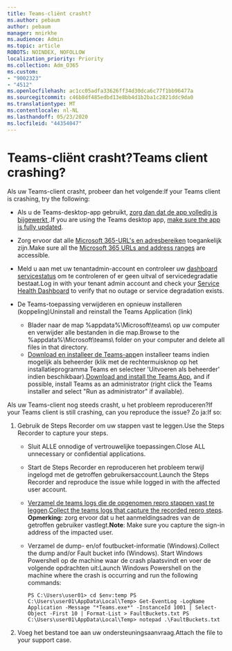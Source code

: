 ```yaml
---
title: Teams-cliënt crasht?
ms.author: pebaum
author: pebaum
manager: mnirkhe
ms.audience: Admin
ms.topic: article
ROBOTS: NOINDEX, NOFOLLOW
localization_priority: Priority
ms.collection: Adm_O365
ms.custom:
- "9002323"
- "4512"
ms.openlocfilehash: ac1cc05adfa33626ff34d30dca6c77f1bb96477a
ms.sourcegitcommit: c46b8df485edbd13e8bb4d1b2ba1c2821ddc9da0
ms.translationtype: MT
ms.contentlocale: nl-NL
ms.lasthandoff: 05/23/2020
ms.locfileid: "44354047"
---
```

# <a name="teams-client-crashing"></a><span data-ttu-id="f6c05-102">Teams-cliënt crasht?</span><span class="sxs-lookup"><span data-stu-id="f6c05-102">Teams client crashing?</span></span>

<span data-ttu-id="f6c05-103">Als uw Teams-client crasht, probeer dan het volgende:</span><span class="sxs-lookup"><span data-stu-id="f6c05-103">If your Teams client is crashing, try the following:</span></span>

- <span data-ttu-id="f6c05-104">Als u de Teams-desktop-app gebruikt, [ zorg dan dat de app volledig is bijgewerkt ](https://support.office.com/article/Update-Microsoft-Teams-535a8e4b-45f0-4f6c-8b3d-91bca7a51db1).</span><span class="sxs-lookup"><span data-stu-id="f6c05-104">If you are using the Teams desktop app, [make sure the app is fully updated](https://support.office.com/article/Update-Microsoft-Teams-535a8e4b-45f0-4f6c-8b3d-91bca7a51db1).</span></span>

- <span data-ttu-id="f6c05-105">Zorg ervoor dat alle [Microsoft 365-URL's en adresbereiken](https://docs.microsoft.com/microsoftteams/connectivity-issues) toegankelijk zijn.</span><span class="sxs-lookup"><span data-stu-id="f6c05-105">Make sure all the [Microsoft 365 URLs and address ranges](https://docs.microsoft.com/microsoftteams/connectivity-issues) are accessible.</span></span>

- <span data-ttu-id="f6c05-106">Meld u aan met uw tenantadmin-account en controleer uw [dashboard servicestatus](https://docs.microsoft.com/office365/enterprise/view-service-health) om te controleren of er geen uitval of servicedegradatie bestaat.</span><span class="sxs-lookup"><span data-stu-id="f6c05-106">Log in with your tenant admin account and check your [Service Health Dashboard](https://docs.microsoft.com/office365/enterprise/view-service-health) to verify that no outage or service degradation exists.</span></span>

- <span data-ttu-id="f6c05-107">De Teams-toepassing verwijderen en opnieuw installeren (koppeling)</span><span class="sxs-lookup"><span data-stu-id="f6c05-107">Uninstall and reinstall the Teams Application (link)</span></span>
    - <span data-ttu-id="f6c05-108">Blader naar de map %appdata%\Microsoft\teams\ op uw computer en verwijder alle bestanden in die map.</span><span class="sxs-lookup"><span data-stu-id="f6c05-108">Browse to the %appdata%\Microsoft\teams\ folder on your computer and delete all files in that directory.</span></span>
    - <span data-ttu-id="f6c05-109">[Download en installeer de Teams-app](https://www.microsoft.com/microsoft-365/microsoft-teams/group-chat-software#office-DesktopAppDownload-ofoushy)en installeer teams indien mogelijk als beheerder (klik met de rechtermuisknop op het installatieprogramma Teams en selecteer 'Uitvoeren als beheerder' indien beschikbaar).</span><span class="sxs-lookup"><span data-stu-id="f6c05-109">[Download and install the Teams App](https://www.microsoft.com/microsoft-365/microsoft-teams/group-chat-software#office-DesktopAppDownload-ofoushy), and if possible, install Teams as an administrator (right click the Teams installer and select "Run as administrator" if available).</span></span>

<span data-ttu-id="f6c05-110">Als uw Teams-client nog steeds crasht, u het probleem reproduceren?</span><span class="sxs-lookup"><span data-stu-id="f6c05-110">If your Teams client is still crashing, can you reproduce the issue?</span></span> <span data-ttu-id="f6c05-111">Zo ja:</span><span class="sxs-lookup"><span data-stu-id="f6c05-111">If so:</span></span>

1. <span data-ttu-id="f6c05-112">Gebruik de Steps Recorder om uw stappen vast te leggen.</span><span class="sxs-lookup"><span data-stu-id="f6c05-112">Use the Steps Recorder to capture your steps.</span></span>
    - <span data-ttu-id="f6c05-113">Sluit ALLE onnodige of vertrouwelijke toepassingen.</span><span class="sxs-lookup"><span data-stu-id="f6c05-113">Close ALL unnecessary or confidential applications.</span></span>
    - <span data-ttu-id="f6c05-114">Start de Steps Recorder en reproduceren het probleem terwijl ingelogd met de getroffen gebruikersaccount.</span><span class="sxs-lookup"><span data-stu-id="f6c05-114">Launch the Steps Recorder and reproduce the issue while logged in with the affected user account.</span></span>
    - <span data-ttu-id="f6c05-115">[Verzamel de teams logs die de opgenomen repro stappen vast te leggen](https://docs.microsoft.com/microsoftteams/log-files).</span><span class="sxs-lookup"><span data-stu-id="f6c05-115">[Collect the teams logs that capture the recorded repro steps](https://docs.microsoft.com/microsoftteams/log-files).</span></span> <span data-ttu-id="f6c05-116">**Opmerking:** zorg ervoor dat u het aanmeldingsadres van de getroffen gebruiker vastlegt.</span><span class="sxs-lookup"><span data-stu-id="f6c05-116">**Note**: Make sure you capture the sign-in address of the impacted user.</span></span>
    - <span data-ttu-id="f6c05-117">Verzamel de dump- en/of foutbucket-informatie (Windows).</span><span class="sxs-lookup"><span data-stu-id="f6c05-117">Collect the dump and/or Fault bucket info (Windows).</span></span> <span data-ttu-id="f6c05-118">Start Windows Powershell op de machine waar de crash plaatsvindt en voer de volgende opdrachten uit:</span><span class="sxs-lookup"><span data-stu-id="f6c05-118">Launch Windows Powershell on the machine where the crash is occurring and run the following commands:</span></span>

        `
        PS C:\Users\user01> cd $env:temp
        PS C:\Users\user01\AppData\Local\Temp> Get-EventLog -LogName Application -Message "*Teams.exe*" -InstanceId 1001 | Select-Object -First 10 | Format-List > FaultBuckets.txt
        PS C:\Users\user01\AppData\Local\Temp> notepad .\FaultBuckets.txt
        `
    
2. <span data-ttu-id="f6c05-119">Voeg het bestand toe aan uw ondersteuningsaanvraag.</span><span class="sxs-lookup"><span data-stu-id="f6c05-119">Attach the file to your support case.</span></span>
